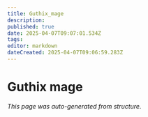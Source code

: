 ```yaml
---
title: Guthix_mage
description: 
published: true
date: 2025-04-07T09:07:01.534Z
tags: 
editor: markdown
dateCreated: 2025-04-07T09:06:59.283Z
---
```


# Guthix mage

*This page was auto-generated from structure.*